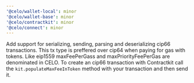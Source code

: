 ```yaml
---
'@celo/wallet-local': minor
'@celo/wallet-base': minor
'@celo/contractkit': minor
'@celo/connect': minor
---
```


Add support for serializing, sending, parsing and deserializing cip66 transactions. This tx type is preffered over cip64 when paying for gas with tokens. Like eip1559 maxFeePerGass and maxPriorityFeePerGas are denominated in CELO. To create an cip66 transaction with Contractkit call the `kit.populateMaxFeeInToken` method with your transaction and then send it.
